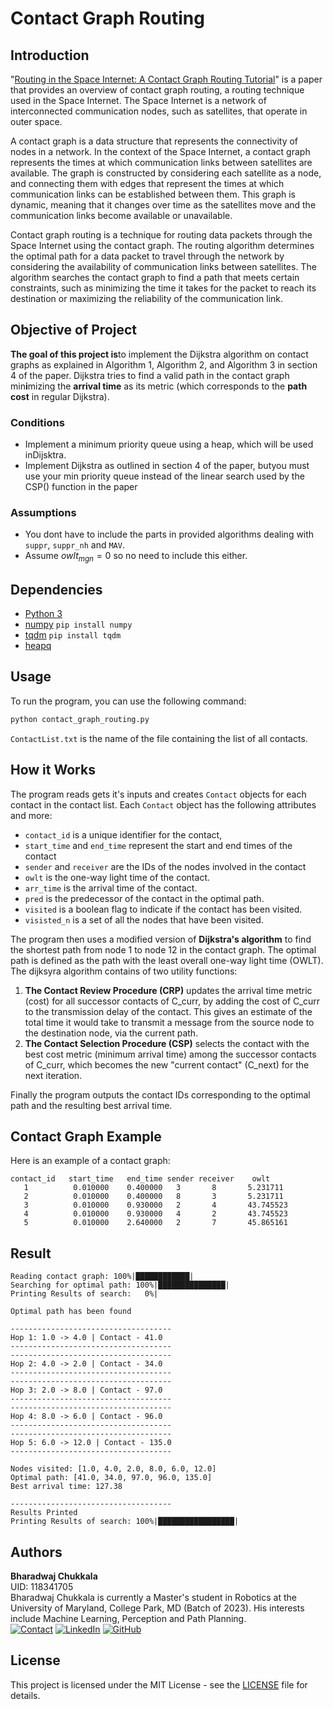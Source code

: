# Contact Graph Routing

## Introduction

"[Routing in the Space Internet: A Contact Graph Routing Tutorial](https://www.sciencedirect.com/science/article/pii/S1084804520303489)" is a paper that provides an overview of contact graph routing, a routing technique used in the Space Internet. The Space Internet is a network of interconnected communication nodes, such as satellites, that operate in outer space.

A contact graph is a data structure that represents the connectivity of nodes in a network. In the context of the Space Internet, a contact graph represents the times at which communication links between satellites are available. The graph is constructed by considering each satellite as a node, and connecting them with edges that represent the times at which communication links can be established between them. This graph is dynamic, meaning that it changes over time as the satellites move and the communication links become available or unavailable.

Contact graph routing is a technique for routing data packets through the Space Internet using the contact graph. The routing algorithm determines the optimal path for a data packet to travel through the network by considering the availability of communication links between satellites. The algorithm searches the contact graph to find a path that meets certain constraints, such as minimizing the time it takes for the packet to reach its destination or maximizing the reliability of the communication link.

## Objective of Project

**The goal of this project is**to implement the Dijkstra algorithm on contact graphs as explained in Algorithm 1, Algorithm 2, and Algorithm 3 in section 4 of the paper. Dijkstra tries to find a valid path in the contact graph min**i**mizing the **arrival time** as its metric (which corresponds to the **path cost** in regular Dijkstra).

### Conditions

- Implement a minimum priority queue using a heap, which will be used inDijsktra.
- Implement Dijkstra as outlined in section 4 of the paper, butyou must use your min priority queue instead of the linear search used by the CSP() function in the paper

### Assumptions

- You dont have to include the parts in provided algorithms dealing with ``suppr``, ``suppr_nh`` and ``MAV``.
- Assume $owlt_{mgn} = 0$ so no need to include this either.

## Dependencies

- [Python 3](https://www.python.org/downloads/)
- [numpy](https://numpy.org/) ``pip install numpy``
- [tqdm](https://pypi.org/project/tqdm/) ``pip install tqdm``
- [heapq](https://docs.python.org/3/library/heapq.html)

## Usage

To run the program, you can use the following command:

```python
python contact_graph_routing.py
```

`ContactList.txt` is the name of the file containing the list of all contacts.

## How it Works

The program reads gets it's inputs and creates ``Contact`` objects for each contact in the contact list. Each ``Contact`` object has the following attributes and more:

- `contact_id` is a unique identifier for the contact,
- `start_time` and `end_time` represent the start and end times of the contact
- `sender` and `receiver` are the IDs of the nodes involved in the contact
- `owlt` is the one-way light time of the contact.
- `arr_time` is the arrival time of the contact.
- `pred` is the predecessor of the contact in the optimal path.
- `visited` is a boolean flag to indicate if the contact has been visited.
- `visisted_n` is a set of all the nodes that have been visited.

The program then uses a modified version of **Dijkstra's algorithm** to find the shortest path from node 1 to node 12 in the contact graph. The optimal path is defined as the path with the least overall one-way light time (OWLT). The dijksyra algorithm contains of two utility functions:

1. **The Contact Review Procedure (CRP)** updates the arrival time metric (cost) for all successor contacts of C_curr, by adding the cost of C_curr to the transmission delay of the contact. This gives an estimate of the total time it would take to transmit a message from the source node to the destination node, via the current path.
2. **The Contact Selection Procedure (CSP)** selects the contact with the best cost metric (minimum arrival time) among the successor contacts of C_curr, which becomes the new "current contact" (C_next) for the next iteration.

Finally the program outputs the contact IDs corresponding to the optimal path and the resulting best arrival time.

## Contact Graph Example

Here is an example of a contact graph:

```
contact_id   start_time   end_time sender receiver    owlt
   1          0.010000    0.400000   3       8       5.231711
   2          0.010000    0.400000   8       3       5.231711
   3          0.010000    0.930000   2       4       43.745523
   4          0.010000    0.930000   4       2       43.745523
   5          0.010000    2.640000   2       7       45.865161
```

## Result

```
Reading contact graph: 100%|████████████| 
Searching for optimal path: 100%|███████████████|
Printing Results of search:   0%|

Optimal path has been found

------------------------------------
Hop 1: 1.0 -> 4.0 | Contact - 41.0
------------------------------------
------------------------------------
Hop 2: 4.0 -> 2.0 | Contact - 34.0
------------------------------------
------------------------------------
Hop 3: 2.0 -> 8.0 | Contact - 97.0
------------------------------------
------------------------------------
Hop 4: 8.0 -> 6.0 | Contact - 96.0
------------------------------------
------------------------------------
Hop 5: 6.0 -> 12.0 | Contact - 135.0
------------------------------------

Nodes visited: [1.0, 4.0, 2.0, 8.0, 6.0, 12.0]
Optimal path: [41.0, 34.0, 97.0, 96.0, 135.0]
Best arrival time: 127.38

------------------------------------
Results Printed
Printing Results of search: 100%|█████████████████| 
```

## Authors

**Bharadwaj Chukkala** <br>
UID: 118341705 <br>
Bharadwaj Chukkala is currently a Master's student in Robotics at the University of Maryland, College Park, MD (Batch of 2023). His interests include Machine Learning, Perception and Path Planning.<br>
[![Contact](https://img.shields.io/badge/Gmail-D14836?style=for-the-badge&logo=gmail&logoColor=white)](bchukkal@umd.edu)
[![LinkedIn](https://img.shields.io/badge/LinkedIn-0077B5?style=for-the-badge&logo=linkedin&logoColor=white)](https://www.linkedin.com/in/bharadwaj-chukkala/)
[![GitHub](https://img.shields.io/badge/GitHub-100000?style=for-the-badge&logo=github&logoColor=white)](https://github.com/bharadwaj-chukkala)

## License

This project is licensed under the MIT License - see the [LICENSE](https://chat.openai.com/c/LICENSE) file for details.
